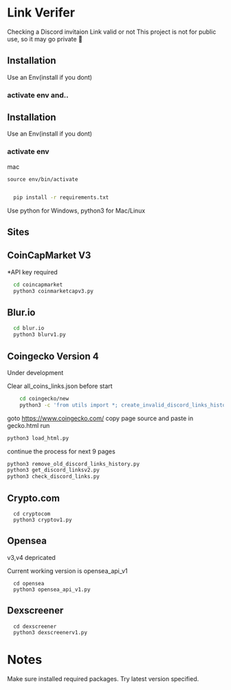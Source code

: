 # Link Verifer

Checking a Discord invitaion Link valid or not
This project is not for public use, so it may go private 🫥

## Installation

Use an Env(install if you dont)

### activate env and..

## Installation

Use an Env(install if you dont)

### activate env 

mac
```
source env/bin/activate
```

```bash

  pip install -r requirements.txt

```

Use python for Windows, python3 for Mac/Linux

## Sites


## CoinCapMarket V3

*API key required
```bash
  cd coincapmarket
  python3 coinmarketcapv3.py

```




## Blur.io

```bash
  cd blur.io
  python3 blurv1.py
```

## Coingecko Version 4

Under development

Clear all_coins_links.json before start
```bash
    cd coingecko/new
    python3 -c 'from utils import *; create_invalid_discord_links_history()'
```
goto https://www.coingecko.com/
copy page source and paste in gecko.html
run 
```bash
python3 load_html.py
```
continue the process for next 9 pages
```bash
python3 remove_old_discord_links_history.py
python3 get_discord_linksv2.py
python3 check_discord_links.py
```


## Crypto.com

```
  cd cryptocom
  python3 cryptov1.py
```

## Opensea
v3,v4 depricated

Current working version is opensea_api_v1
```
  cd opensea
  python3 opensea_api_v1.py
```

## Dexscreener

```
  cd dexscreener
  python3 dexscreenerv1.py
```

# Notes

Make sure installed required packages.
Try latest version specified.
